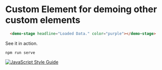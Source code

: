 # Custom Element for demoing other custom elements

```html
  <demo-stage headline="Loaded Data." color="purple"></demo-stage>
``` 

See it in action. 

`npm run serve`


[![JavaScript Style Guide](https://cdn.rawgit.com/standard/standard/master/badge.svg)](https://github.com/standard/standard)
